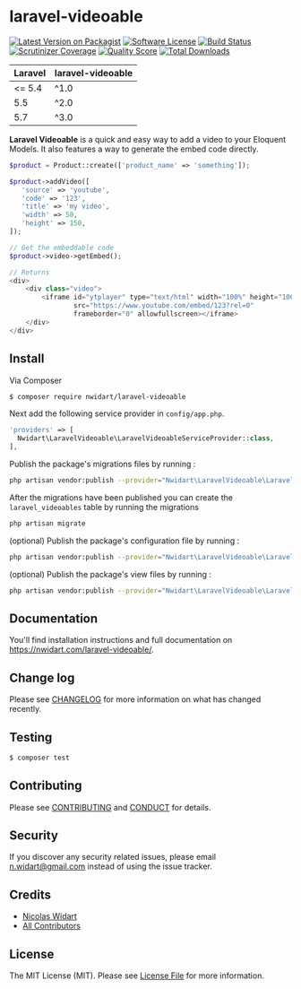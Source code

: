 # laravel-videoable

[![Latest Version on Packagist][ico-version]][link-packagist]
[![Software License][ico-license]](LICENSE.md)
[![Build Status](https://img.shields.io/travis/nWidart/laravel-videoables/2.0.svg?style=flat-square)](https://travis-ci.org/nWidart/laravel-videoable)
[![Scrutinizer Coverage](https://img.shields.io/scrutinizer/coverage/g/nWidart/laravel-videoable.svg?style=flat-square)](https://scrutinizer-ci.com/g/nWidart/laravel-videoable/?branch=2.0)
[![Quality Score](https://img.shields.io/scrutinizer/g/nWidart/laravel-videoable.svg?style=flat-square)](https://scrutinizer-ci.com/g/nWidart/laravel-videoable)
[![Total Downloads][ico-downloads]][link-downloads]

| **Laravel**  |  **laravel-videoable** |
|---|---|
| <= 5.4  | ^1.0 |
| 5.5  | ^2.0  |
| 5.7  | ^3.0  |

**Laravel Videoable** is a quick and easy way to add a video to your Eloquent Models. It also features a way to generate the embed code directly.

``` php
$product = Product::create(['product_name' => 'something']);

$product->addVideo([
   'source' => 'youtube',
   'code' => '123',
   'title' => 'my video',
   'width' => 50,
   'height' => 150,
]);

// Get the embeddable code
$product->video->getEmbed();

// Returns
<div>
    <div class="video">
        <iframe id="ytplayer" type="text/html" width="100%" height="100%"
                src="https://www.youtube.com/embed/123?rel=0"
                frameborder="0" allowfullscreen></iframe>
    </div>
</div>
```

## Install

Via Composer

``` bash
$ composer require nwidart/laravel-videoable
```

Next add the following service provider in `config/app.php`.

``` php
'providers' => [
  Nwidart\LaravelVideoable\LaravelVideoableServiceProvider::class,
],
```

Publish the package's migrations files by running :

```bash
php artisan vendor:publish --provider="Nwidart\LaravelVideoable\LaravelVideoableServiceProvider" --tag=migrations
```

After the migrations have been published you can create the `laravel_videoables` table by running the migrations

```bash
php artisan migrate
```

(optional) Publish the package's configuration file by running :

``` bash
php artisan vendor:publish --provider="Nwidart\LaravelVideoable\LaravelVideoableServiceProvider" --tag=config
```

(optional) Publish the package's view files by running :

``` bash
php artisan vendor:publish --provider="Nwidart\LaravelVideoable\LaravelVideoableServiceProvider" --tag=views
```


## Documentation

You'll find installation instructions and full documentation on https://nwidart.com/laravel-videoable/.

## Change log

Please see [CHANGELOG](CHANGELOG.md) for more information on what has changed recently.

## Testing

``` bash
$ composer test
```

## Contributing

Please see [CONTRIBUTING](CONTRIBUTING.md) and [CONDUCT](CONDUCT.md) for details.

## Security

If you discover any security related issues, please email n.widart@gmail.com instead of using the issue tracker.

## Credits

- [Nicolas Widart][link-author]
- [All Contributors][link-contributors]

## License

The MIT License (MIT). Please see [License File](LICENSE.md) for more information.

[ico-version]: https://img.shields.io/packagist/v/nwidart/laravel-videoable.svg?style=flat-square
[ico-license]: https://img.shields.io/badge/license-MIT-brightgreen.svg?style=flat-square
[ico-travis]: https://img.shields.io/travis/nwidart/laravel-videoable/master.svg?style=flat-square
[ico-scrutinizer]: https://img.shields.io/scrutinizer/coverage/g/nwidart/laravel-videoable.svg?style=flat-square
[ico-code-quality]: https://img.shields.io/scrutinizer/g/nwidart/laravel-videoable.svg?style=flat-square
[ico-downloads]: https://img.shields.io/packagist/dt/nwidart/laravel-videoable.svg?style=flat-square

[link-packagist]: https://packagist.org/packages/nwidart/laravel-videoable
[link-travis]: https://travis-ci.org/nWidart/laravel-videoable
[link-scrutinizer]: https://scrutinizer-ci.com/g/nwidart/laravel-videoable/code-structure
[link-code-quality]: https://scrutinizer-ci.com/g/nwidart/laravel-videoable
[link-downloads]: https://packagist.org/packages/nwidart/laravel-videoable
[link-author]: https://github.com/nwidart
[link-contributors]: ../../contributors
